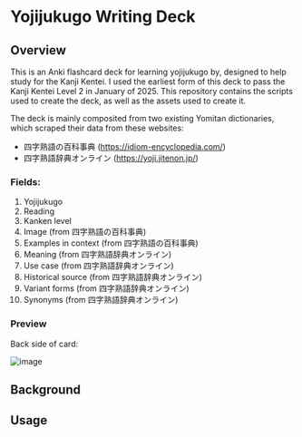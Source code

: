 # Yojijukugo Writing Deck

## Overview

This is an Anki flashcard deck for learning yojijukugo by, designed to help study for the Kanji Kentei. 
I used the earliest form of this deck to pass the Kanji Kentei Level 2 in January of 2025.
This repository contains the scripts used to create the deck, as well as the assets used to create it.

The deck is mainly composited from two existing Yomitan dictionaries, which scraped their data from these websites:

- 四字熟語の百科事典 (https://idiom-encyclopedia.com/)
- 四字熟語辞典オンライン (https://yoji.jitenon.jp/)

### Fields:

1. Yojijukugo
2. Reading
3. Kanken level
4. Image (from 四字熟語の百科事典)
5. Examples in context (from 四字熟語の百科事典)
6. Meaning (from 四字熟語辞典オンライン)
7. Use case (from 四字熟語辞典オンライン)
8. Historical source (from 四字熟語辞典オンライン)
9. Variant forms (from 四字熟語辞典オンライン)
10. Synonyms (from 四字熟語辞典オンライン)

### Preview

Back side of card:

![image](https://github.com/user-attachments/assets/5a0530c7-dcee-48e0-bc89-7f749c109cb4)

## Background

## Usage

